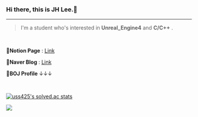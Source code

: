 ### Hi there, this is JH Lee.👋 

---
> I'm a student who's interested in  **Unreal_Engine4**  and   **C/C++** .
<br>


 🍩**Notion Page** : [Link](https://oriburger.notion.site/Study-Note-3b5b604dd6b74c8bbad2b17a9cab2928)<br>

 🥩**Naver Blog** : [Link](https://blog.naver.com/uss425)<br>

 🧀**BOJ Profile**   ↓↓↓  <br>
<!--[![Solved.ac프로필](http://mazassumnida.wtf/api/generate_badge?boj=uss425)](https://solved.ac/uss425)-->

<br>

[![uss425's solved.ac stats](http://mazassumnida.wtf/api/pastel/generate_badge?boj=uss425)](https://solved.ac/uss425)


<a href="https://hits.seeyoufarm.com"><img src="https://hits.seeyoufarm.com/api/count/incr/badge.svg?url=https%3A%2F%2Fgithub.com%2FOriburger&count_bg=%233DC896&title_bg=%23555555&icon=&icon_color=%23E7E7E7&title=hi&edge_flat=false"/></a> 
<br><br>
